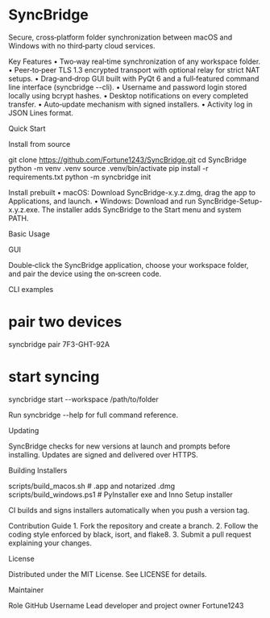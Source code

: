 # SyncBridge

Secure, cross‑platform folder synchronization between macOS and Windows with no third‑party cloud services.

Key Features
	•	Two‑way real‑time synchronization of any workspace folder.
	•	Peer‑to‑peer TLS 1.3 encrypted transport with optional relay for strict NAT setups.
	•	Drag‑and‑drop GUI built with PyQt 6 and a full‑featured command line interface (syncbridge --cli).
	•	Username and password login stored locally using bcrypt hashes.
	•	Desktop notifications on every completed transfer.
	•	Auto‑update mechanism with signed installers.
	•	Activity log in JSON Lines format.

Quick Start

Install from source

git clone https://github.com/Fortune1243/SyncBridge.git
cd SyncBridge
python -m venv .venv
source .venv/bin/activate
pip install -r requirements.txt
python -m syncbridge init

Install prebuilt
	•	macOS: Download SyncBridge-x.y.z.dmg, drag the app to Applications, and launch.
	•	Windows: Download and run SyncBridge-Setup-x.y.z.exe. The installer adds SyncBridge to the Start menu and system PATH.

Basic Usage

GUI

Double‑click the SyncBridge application, choose your workspace folder, and pair the device using the on‑screen code.

CLI examples

# pair two devices
syncbridge pair 7F3-GHT-92A

# start syncing
syncbridge start --workspace /path/to/folder

Run syncbridge --help for full command reference.

Updating

SyncBridge checks for new versions at launch and prompts before installing. Updates are signed and delivered over HTTPS.

Building Installers

scripts/build_macos.sh       # .app and notarized .dmg
scripts/build_windows.ps1    # PyInstaller exe and Inno Setup installer

CI builds and signs installers automatically when you push a version tag.

Contribution Guide
	1.	Fork the repository and create a branch.
	2.	Follow the coding style enforced by black, isort, and flake8.
	3.	Submit a pull request explaining your changes.

License

Distributed under the MIT License. See LICENSE for details.

Maintainer

Role	GitHub Username
Lead developer and project owner	Fortune1243
